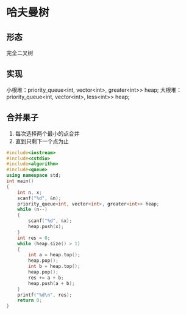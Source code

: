 # 哈夫曼树
## 形态
完全二叉树
## 实现
小根堆：priority\_queue<int, vector<int\>, greater<int\>> heap;
大根堆：priority\_queue<int, vector<int\>, less<int\>> heap;
## 合并果子
1. 每次选择两个最小的点合并
2. 直到只剩下一个点为止
```cpp
#include<iostream>
#include<cstdio>
#include<algorithm>
#include<queue>
using namespace std;
int main()
{
	int n, x;
	scanf("%d", &n);
	priority_queue<int, vector<int>, greater<int>> heap;
	while (n--)
	{
		scanf("%d", &x);
		heap.push(x);
	}
	int res = 0;
	while (heap.size() > 1)
	{
		int a = heap.top();
		heap.pop();
		int b = heap.top();
		heap.pop();
		res += a + b;
		heap.push(a + b);
	}
	printf("%d\n", res);
	return 0;
}
```